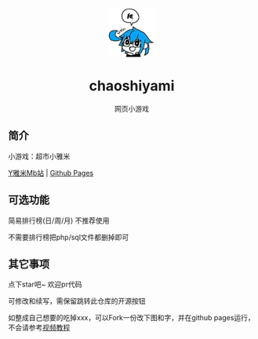 <p align="center">
  <a href="https://github.com/gytxtx/chaoshiyami"><img src="https://github.com/gytxtx/chaoshiyami/blob/main/static/image/ClickBefore.png?raw=true" width="100" height="100" alt="EatKano"></a>
</p>
<div align="center">

# chaoshiyami

网页小游戏

</div>


## 简介

小游戏：超市小雅米

[Y雅米Mb站](https://space.bilibili.com/284572130)
|
[Github Pages](https://github.com/gytxtx/chaoshiyami)

## 可选功能

简易排行榜(日/周/月) 不推荐使用

不需要排行榜把php/sql文件都删掉即可

## 其它事项

点下star吧~ 欢迎pr代码

可修改和续写，需保留跳转此仓库的开源按钮

如整成自己想要的吃掉xxx，可以Fork一份改下图和字，并在github pages运行，不会请参考[视频教程](https://www.bilibili.com/video/BV1jT4y1y7kA)
